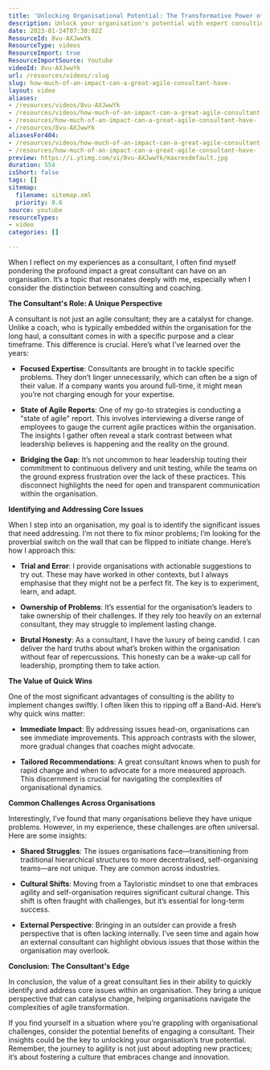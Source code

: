```yaml
---
title: 'Unlocking Organisational Potential: The Transformative Power of a Great Consultant'
description: Unlock your organisation's potential with expert consulting insights! Discover how a consultant's unique perspective can drive swift, impactful change.
date: 2023-01-24T07:30:02Z
ResourceId: 8vu-AXJwwYk
ResourceType: videos
ResourceImport: true
ResourceImportSource: Youtube
videoId: 8vu-AXJwwYk
url: /resources/videos/:slug
slug: how-much-of-an-impact-can-a-great-agile-consultant-have-
layout: video
aliases:
- /resources/videos/8vu-AXJwwYk
- /resources/videos/how-much-of-an-impact-can-a-great-agile-consultant-have-
- /resources/how-much-of-an-impact-can-a-great-agile-consultant-have-
- /resources/8vu-AXJwwYk
aliasesFor404:
- /resources/videos/how-much-of-an-impact-can-a-great-agile-consultant-have-
- /resources/how-much-of-an-impact-can-a-great-agile-consultant-have-
preview: https://i.ytimg.com/vi/8vu-AXJwwYk/maxresdefault.jpg
duration: 554
isShort: false
tags: []
sitemap:
  filename: sitemap.xml
  priority: 0.6
source: youtube
resourceTypes:
- video
categories: []

---
```

When I reflect on my experiences as a consultant, I often find myself pondering the profound impact a great consultant can have on an organisation. It’s a topic that resonates deeply with me, especially when I consider the distinction between consulting and coaching. 

**The Consultant's Role: A Unique Perspective**

A consultant is not just an agile consultant; they are a catalyst for change. Unlike a coach, who is typically embedded within the organisation for the long haul, a consultant comes in with a specific purpose and a clear timeframe. This difference is crucial. Here’s what I’ve learned over the years:

- **Focused Expertise**: Consultants are brought in to tackle specific problems. They don’t linger unnecessarily, which can often be a sign of their value. If a company wants you around full-time, it might mean you’re not charging enough for your expertise.

- **State of Agile Reports**: One of my go-to strategies is conducting a "state of agile" report. This involves interviewing a diverse range of employees to gauge the current agile practices within the organisation. The insights I gather often reveal a stark contrast between what leadership believes is happening and the reality on the ground. 

- **Bridging the Gap**: It’s not uncommon to hear leadership touting their commitment to continuous delivery and unit testing, while the teams on the ground express frustration over the lack of these practices. This disconnect highlights the need for open and transparent communication within the organisation.

**Identifying and Addressing Core Issues**

When I step into an organisation, my goal is to identify the significant issues that need addressing. I’m not there to fix minor problems; I’m looking for the proverbial switch on the wall that can be flipped to initiate change. Here’s how I approach this:

- **Trial and Error**: I provide organisations with actionable suggestions to try out. These may have worked in other contexts, but I always emphasise that they might not be a perfect fit. The key is to experiment, learn, and adapt.

- **Ownership of Problems**: It’s essential for the organisation’s leaders to take ownership of their challenges. If they rely too heavily on an external consultant, they may struggle to implement lasting change. 

- **Brutal Honesty**: As a consultant, I have the luxury of being candid. I can deliver the hard truths about what’s broken within the organisation without fear of repercussions. This honesty can be a wake-up call for leadership, prompting them to take action.

**The Value of Quick Wins**

One of the most significant advantages of consulting is the ability to implement changes swiftly. I often liken this to ripping off a Band-Aid. Here’s why quick wins matter:

- **Immediate Impact**: By addressing issues head-on, organisations can see immediate improvements. This approach contrasts with the slower, more gradual changes that coaches might advocate.

- **Tailored Recommendations**: A great consultant knows when to push for rapid change and when to advocate for a more measured approach. This discernment is crucial for navigating the complexities of organisational dynamics.

**Common Challenges Across Organisations**

Interestingly, I’ve found that many organisations believe they have unique problems. However, in my experience, these challenges are often universal. Here are some insights:

- **Shared Struggles**: The issues organisations face—transitioning from traditional hierarchical structures to more decentralised, self-organising teams—are not unique. They are common across industries.

- **Cultural Shifts**: Moving from a Tayloristic mindset to one that embraces agility and self-organisation requires significant cultural change. This shift is often fraught with challenges, but it’s essential for long-term success.

- **External Perspective**: Bringing in an outsider can provide a fresh perspective that is often lacking internally. I’ve seen time and again how an external consultant can highlight obvious issues that those within the organisation may overlook.

**Conclusion: The Consultant's Edge**

In conclusion, the value of a great consultant lies in their ability to quickly identify and address core issues within an organisation. They bring a unique perspective that can catalyse change, helping organisations navigate the complexities of agile transformation. 

If you find yourself in a situation where you’re grappling with organisational challenges, consider the potential benefits of engaging a consultant. Their insights could be the key to unlocking your organisation’s true potential. Remember, the journey to agility is not just about adopting new practices; it’s about fostering a culture that embraces change and innovation.
